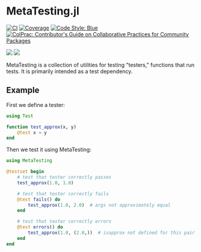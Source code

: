# MetaTesting.jl

[![CI](https://github.com/JuliaTesting/MetaTesting.jl/actions/workflows/CI.yml/badge.svg)](https://github.com/JuliaTesting/MetaTesting.jl/actions/workflows/CI.yml)
[![Coverage](https://codecov.io/gh/JuliaTesting/MetaTesting.jl/branch/main/graph/badge.svg)](https://codecov.io/gh/JuliaTesting/MetaTesting.jl)
[![Code Style: Blue](https://img.shields.io/badge/code%20style-blue-4495d1.svg)](https://github.com/invenia/BlueStyle)
[![ColPrac: Contributor's Guide on Collaborative Practices for Community Packages](https://img.shields.io/badge/ColPrac-Contributor's%20Guide-blueviolet)](https://github.com/SciML/ColPrac)


[![](https://img.shields.io/badge/docs-main-blue.svg)](https://JuliaTesting.github.io/MetaTesting.jl/dev)
[![](https://img.shields.io/badge/docs-stable-blue.svg)](https://JuliaTesting.github.io/MetaTesting.jl/stable)

MetaTesting is a collection of utilities for testing "testers," functions that run tests.
It is primarily intended as a test dependency.

## Example

First we define a tester:

```julia
using Test

function test_approx(x, y)
    @test x ≈ y
end
```

Then we test it using MetaTesting:

```julia
using MetaTesting

@testset begin
    # test that tester correctly passes
    test_approx(1.0, 1.0)

    # test that tester correctly fails
    @test fails() do
        test_approx(1.0, 2.0)  # args not approximately equal
    end

    # test that tester correctly errors
    @test errors() do
        test_approx(1.0, (2.0,))  # isapprox not defined for this pair of types
    end
end
```
